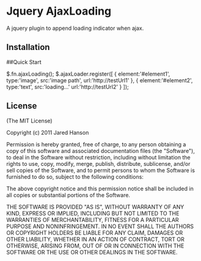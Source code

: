 # Jquery AjaxLoading

A jquery plugin to append loading indicator when ajax.

## Installation

<head>
<script type="text/javascript" src="jquery"></script>
<script type="text/javascript" src="jquery.ajaxLoading.js"></script>
</head>

##Quick Start

<div id='element1'></div>
<div id='element2'></div>

$.fn.ajaxLoading();
$.ajaxLoader.register([
	{
		element:'#element1',
		type:'image',
		src:'image path',
		url:'http://testUrl1'
	},
	{
        element:'#element2',
        type:'text',
        src:'loading...'
        url:'http://testUrl2'
    }
]);

## License

(The MIT License)

Copyright (c) 2011 Jared Hanson

Permission is hereby granted, free of charge, to any person obtaining a copy of
this software and associated documentation files (the "Software"), to deal in
the Software without restriction, including without limitation the rights to
use, copy, modify, merge, publish, distribute, sublicense, and/or sell copies of
the Software, and to permit persons to whom the Software is furnished to do so,
subject to the following conditions:

The above copyright notice and this permission notice shall be included in all
copies or substantial portions of the Software.

THE SOFTWARE IS PROVIDED "AS IS", WITHOUT WARRANTY OF ANY KIND, EXPRESS OR
IMPLIED, INCLUDING BUT NOT LIMITED TO THE WARRANTIES OF MERCHANTABILITY, FITNESS
FOR A PARTICULAR PURPOSE AND NONINFRINGEMENT. IN NO EVENT SHALL THE AUTHORS OR
COPYRIGHT HOLDERS BE LIABLE FOR ANY CLAIM, DAMAGES OR OTHER LIABILITY, WHETHER
IN AN ACTION OF CONTRACT, TORT OR OTHERWISE, ARISING FROM, OUT OF OR IN
CONNECTION WITH THE SOFTWARE OR THE USE OR OTHER DEALINGS IN THE SOFTWARE.